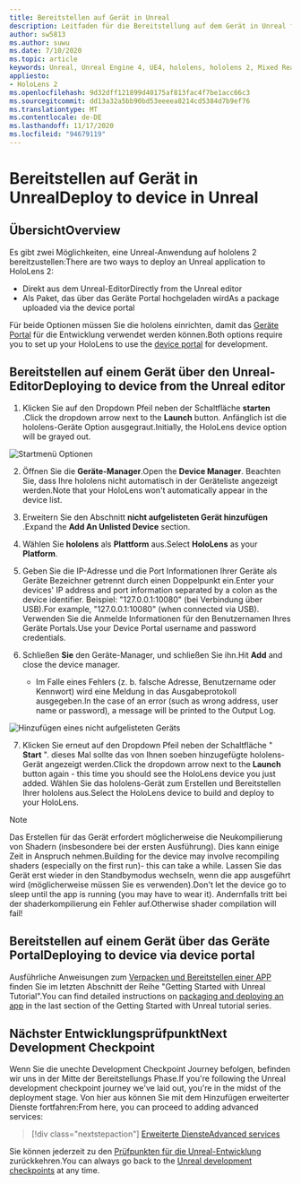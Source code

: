 ```yaml
---
title: Bereitstellen auf Gerät in Unreal
description: Leitfaden für die Bereitstellung auf dem Gerät in Unreal für hololens 2
author: sw5813
ms.author: suwu
ms.date: 7/10/2020
ms.topic: article
keywords: Unreal, Unreal Engine 4, UE4, hololens, hololens 2, Mixed Reality, bereitstellen auf Geräten, PCs, Dokumentationen, Mixed Reality-Headset, Windows Mixed Reality-Headset, Virtual Reality-Headset
appliesto:
- HoloLens 2
ms.openlocfilehash: 9d32dff121899d40175af813fac4f7be1acc66c3
ms.sourcegitcommit: dd13a32a5bb90bd53eeeea8214cd5384d7b9ef76
ms.translationtype: MT
ms.contentlocale: de-DE
ms.lasthandoff: 11/17/2020
ms.locfileid: "94679119"
---
```

# <a name="deploy-to-device-in-unreal"></a><span data-ttu-id="6af14-104">Bereitstellen auf Gerät in Unreal</span><span class="sxs-lookup"><span data-stu-id="6af14-104">Deploy to device in Unreal</span></span>

## <a name="overview"></a><span data-ttu-id="6af14-105">Übersicht</span><span class="sxs-lookup"><span data-stu-id="6af14-105">Overview</span></span>
<span data-ttu-id="6af14-106">Es gibt zwei Möglichkeiten, eine Unreal-Anwendung auf hololens 2 bereitzustellen:</span><span class="sxs-lookup"><span data-stu-id="6af14-106">There are two ways to deploy an Unreal application to HoloLens 2:</span></span>
* <span data-ttu-id="6af14-107">Direkt aus dem Unreal-Editor</span><span class="sxs-lookup"><span data-stu-id="6af14-107">Directly from the Unreal editor</span></span>
* <span data-ttu-id="6af14-108">Als Paket, das über das Geräte Portal hochgeladen wird</span><span class="sxs-lookup"><span data-stu-id="6af14-108">As a package uploaded via the device portal</span></span>

<span data-ttu-id="6af14-109">Für beide Optionen müssen Sie die hololens einrichten, damit das [Geräte Portal](../platform-capabilities-and-apis/using-the-windows-device-portal.md) für die Entwicklung verwendet werden können.</span><span class="sxs-lookup"><span data-stu-id="6af14-109">Both options require you to set up your HoloLens to use the [device portal](../platform-capabilities-and-apis/using-the-windows-device-portal.md) for development.</span></span>

## <a name="deploying-to-device-from-the-unreal-editor"></a><span data-ttu-id="6af14-110">Bereitstellen auf einem Gerät über den Unreal-Editor</span><span class="sxs-lookup"><span data-stu-id="6af14-110">Deploying to device from the Unreal editor</span></span>

1. <span data-ttu-id="6af14-111">Klicken Sie auf den Dropdown Pfeil neben der Schaltfläche **starten** .</span><span class="sxs-lookup"><span data-stu-id="6af14-111">Click the dropdown arrow next to the **Launch** button.</span></span> <span data-ttu-id="6af14-112">Anfänglich ist die hololens-Geräte Option ausgegraut.</span><span class="sxs-lookup"><span data-stu-id="6af14-112">Initially, the HoloLens device option will be grayed out.</span></span>

![Startmenü Optionen](images/unreal/launch-dropdown.png)

2. <span data-ttu-id="6af14-114">Öffnen Sie die **Geräte-Manager**.</span><span class="sxs-lookup"><span data-stu-id="6af14-114">Open the **Device Manager**.</span></span> <span data-ttu-id="6af14-115">Beachten Sie, dass Ihre hololens nicht automatisch in der Geräteliste angezeigt werden.</span><span class="sxs-lookup"><span data-stu-id="6af14-115">Note that your HoloLens won't automatically appear in the device list.</span></span>

3. <span data-ttu-id="6af14-116">Erweitern Sie den Abschnitt **nicht aufgelisteten Gerät hinzufügen** .</span><span class="sxs-lookup"><span data-stu-id="6af14-116">Expand the **Add An Unlisted Device** section.</span></span>

4. <span data-ttu-id="6af14-117">Wählen Sie **hololens** als **Plattform** aus.</span><span class="sxs-lookup"><span data-stu-id="6af14-117">Select **HoloLens** as your **Platform**.</span></span>

5. <span data-ttu-id="6af14-118">Geben Sie die IP-Adresse und die Port Informationen Ihrer Geräte als Geräte Bezeichner getrennt durch einen Doppelpunkt ein.</span><span class="sxs-lookup"><span data-stu-id="6af14-118">Enter your devices' IP address and port information separated by a colon as the device identifier.</span></span> <span data-ttu-id="6af14-119">Beispiel: "127.0.0.1:10080" (bei Verbindung über USB).</span><span class="sxs-lookup"><span data-stu-id="6af14-119">For example, "127.0.0.1:10080" (when connected via USB).</span></span> <span data-ttu-id="6af14-120">Verwenden Sie die Anmelde Informationen für den Benutzernamen Ihres Geräte Portals.</span><span class="sxs-lookup"><span data-stu-id="6af14-120">Use your Device Portal username and password credentials.</span></span>

6. <span data-ttu-id="6af14-121">Schließen **Sie** den Geräte-Manager, und schließen Sie ihn.</span><span class="sxs-lookup"><span data-stu-id="6af14-121">Hit **Add** and close the device manager.</span></span>
    * <span data-ttu-id="6af14-122">Im Falle eines Fehlers (z. b. falsche Adresse, Benutzername oder Kennwort) wird eine Meldung in das Ausgabeprotokoll ausgegeben.</span><span class="sxs-lookup"><span data-stu-id="6af14-122">In the case of an error (such as wrong address, user name or password), a message will be printed to the Output Log.</span></span>

![Hinzufügen eines nicht aufgelisteten Geräts](images/unreal/add-unlisted-device.png)

7. <span data-ttu-id="6af14-124">Klicken Sie erneut auf den Dropdown Pfeil neben der Schaltfläche " **Start** ". dieses Mal sollte das von Ihnen soeben hinzugefügte hololens-Gerät angezeigt werden.</span><span class="sxs-lookup"><span data-stu-id="6af14-124">Click the dropdown arrow next to the **Launch** button again - this time you should see the HoloLens device you just added.</span></span> <span data-ttu-id="6af14-125">Wählen Sie das hololens-Gerät zum Erstellen und Bereitstellen Ihrer hololens aus.</span><span class="sxs-lookup"><span data-stu-id="6af14-125">Select the HoloLens device to build and deploy to your HoloLens.</span></span>

>[!NOTE]
><span data-ttu-id="6af14-126">Das Erstellen für das Gerät erfordert möglicherweise die Neukompilierung von Shadern (insbesondere bei der ersten Ausführung). Dies kann einige Zeit in Anspruch nehmen.</span><span class="sxs-lookup"><span data-stu-id="6af14-126">Building for the device may involve recompiling shaders (especially on the first run)- this can take a while.</span></span> <span data-ttu-id="6af14-127">Lassen Sie das Gerät erst wieder in den Standbymodus wechseln, wenn die app ausgeführt wird (möglicherweise müssen Sie es verwenden).</span><span class="sxs-lookup"><span data-stu-id="6af14-127">Don't let the device go to sleep until the app is running (you may have to wear it).</span></span> <span data-ttu-id="6af14-128">Andernfalls tritt bei der shaderkompilierung ein Fehler auf.</span><span class="sxs-lookup"><span data-stu-id="6af14-128">Otherwise shader compilation will fail!</span></span>

## <a name="deploying-to-device-via-device-portal"></a><span data-ttu-id="6af14-129">Bereitstellen auf einem Gerät über das Geräte Portal</span><span class="sxs-lookup"><span data-stu-id="6af14-129">Deploying to device via device portal</span></span>

<span data-ttu-id="6af14-130">Ausführliche Anweisungen zum [Verpacken und Bereitstellen einer APP](tutorials/unreal-uxt-ch6.md#packaging-and-deploying-the-app-via-device-portal) finden Sie im letzten Abschnitt der Reihe "Getting Started with Unreal Tutorial".</span><span class="sxs-lookup"><span data-stu-id="6af14-130">You can find detailed instructions on [packaging and deploying an app](tutorials/unreal-uxt-ch6.md#packaging-and-deploying-the-app-via-device-portal) in the last section of the Getting Started with Unreal tutorial series.</span></span>

## <a name="next-development-checkpoint"></a><span data-ttu-id="6af14-131">Nächster Entwicklungsprüfpunkt</span><span class="sxs-lookup"><span data-stu-id="6af14-131">Next Development Checkpoint</span></span>

<span data-ttu-id="6af14-132">Wenn Sie die unechte Development Checkpoint Journey befolgen, befinden wir uns in der Mitte der Bereitstellungs Phase.</span><span class="sxs-lookup"><span data-stu-id="6af14-132">If you're following the Unreal development checkpoint journey we've laid out, you're in the midst of the deployment stage.</span></span> <span data-ttu-id="6af14-133">Von hier aus können Sie mit dem Hinzufügen erweiterter Dienste fortfahren:</span><span class="sxs-lookup"><span data-stu-id="6af14-133">From here, you can proceed to adding advanced services:</span></span>

> [!div class="nextstepaction"]
> [<span data-ttu-id="6af14-134">Erweiterte Dienste</span><span class="sxs-lookup"><span data-stu-id="6af14-134">Advanced services</span></span>](unreal-development-overview.md#5-adding-services)

<span data-ttu-id="6af14-135">Sie können jederzeit zu den [Prüfpunkten für die Unreal-Entwicklung](unreal-development-overview.md#4-deploying-to-a-device) zurückkehren.</span><span class="sxs-lookup"><span data-stu-id="6af14-135">You can always go back to the [Unreal development checkpoints](unreal-development-overview.md#4-deploying-to-a-device) at any time.</span></span>
